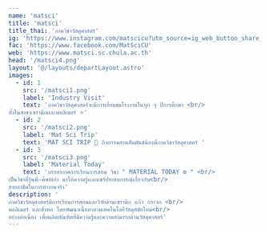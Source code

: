 ```yaml
---
name: 'matsci'
title: 'matsci'
title_thai: 'ภาควิชาวัสดุศาสตร์'
ig: 'https://www.instagram.com/matscicu?utm_source=ig_web_button_share_sheet&igsh=ZDNlZDc0MzIxNw=='
fac: 'https://www.facebook.com/MatSciCU'
web: 'https://www.matsci.sc.chula.ac.th'
head: '/matsci4.png'
layout: '@/layouts/departLayout.astro'
images:
  - id: 1
    src: '/matsci1.png'
    label: 'Industry Visit'
    text: 'ภาควิชาวัสดุศาสตร์จะมีการเยี่ยมชมโรงงานในทุก ๆ ปีการศึกษา <br/>
ทั้งในสาขาเซรามิกเเละพอลิเมอร์ ⭐️'
  - id: 2
    src: '/matsci2.png'
    label: 'Mat Sci Trip'
    text: 'MAT SCI TRIP 🚌 กิจกรรมสานสัมพันธ์น้องพี่ภาควิชาวัสดุศาสตร์ '
  - id: 3
    src: '/matsci3.png'
    label: 'Material Today'
    text: 'บรรยากาศการเรียนการสอน วิชา " MATERIAL TODAY ⚙️ " <br/>
เป็นวิชาที่รุ่นพี่-ศิษย์เก่า มาให้ความรู้เเละแชร์ประสบการณ์เกี่ยวกับ<br/>
สายอาชีพในการทำงานจริง'
description: '
ภาควิชาวัสดุศาสตร์มีการเรียนการสอนและวิจัยด้านเซรามิก แก้ว กระจก <br/>
พอลิเมอร์ และสิ่งทอ โดยพัฒนาเนื้อหาตามเทคโนโลยีวัสดุสมัยใหม่<br/>
อย่างต่อเนื่อง เพื่อผลิตบัณฑิตที่มีความรู้และความสามารถด้านวัสดุศาสตร์'
---
```

